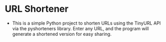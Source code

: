 # URL Shortener
- This is a simple Python project to shorten URLs using the TinyURL API via the pyshorteners library. Enter any URL, and the program will generate a shortened version for easy sharing.